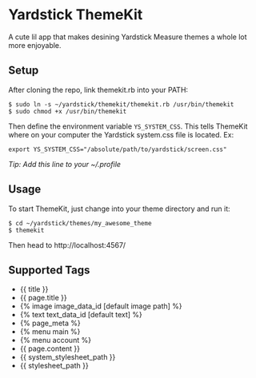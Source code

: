 Yardstick ThemeKit
==================
A cute lil app that makes desining Yardstick Measure themes a whole lot more enjoyable.

Setup
-----

After cloning the repo, link themekit.rb into your PATH:

    $ sudo ln -s ~/yardstick/themekit/themekit.rb /usr/bin/themekit
    $ sudo chmod +x /usr/bin/themekit

Then define the environment variable `YS_SYSTEM_CSS`.  This tells ThemeKit where on your computer the Yardstick system.css file is located.  Ex:

    export YS_SYSTEM_CSS="/absolute/path/to/yardstick/screen.css"
    
_Tip: Add this line to your ~/.profile_
    
Usage
-----

To start ThemeKit, just change into your theme directory and run it:

    $ cd ~/yardstick/themes/my_awesome_theme
    $ themekit
    
Then head to http://localhost:4567/
    
Supported Tags
--------------

  * {{ title }}
  * {{ page.title }}
  * {% image image\_data\_id [default image path] %}
  * {% text text\_data\_id [default text] %}
  * {% page_meta %}
  * {% menu main %}
  * {% menu account %}
  * {{ page.content }}
  * {{ system_stylesheet_path }}
  * {{ stylesheet_path }}